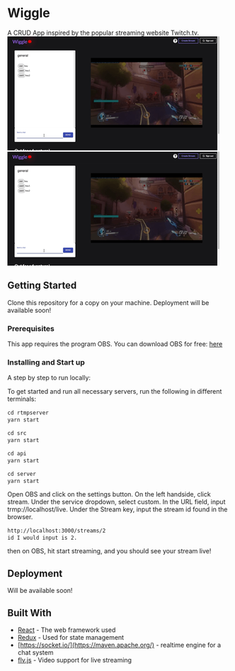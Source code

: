 # Wiggle

A CRUD App inspired by the popular streaming website Twitch.tv.
![](preview1.gif)
![](preview1.gif)

## Getting Started

Clone this repository for a copy on your machine. Deployment will be available soon!

### Prerequisites

This app requires the program OBS. You can download OBS for free: [here](https://obsproject.com/download/) 


### Installing and Start up

A step by step to run locally:

To get started and run all necessary servers, run the following in different terminals:
```
cd rtmpserver
yarn start

```
```
cd src
yarn start

```
```
cd api
yarn start

```
```
cd server
yarn start

```



Open OBS and click on the settings button.
On the left handside, click stream.
Under the service dropdown, select custom.
In the URL field, input trmp://localhost/live.
Under the Stream key, input the stream id found in the browser.

```
http://localhost:3000/streams/2
id I would input is 2.

```

then on OBS, hit start streaming, and you should see your stream live!


## Deployment

Will be available soon!

## Built With

* [React](https://reactjs.org/) - The web framework used
* [Redux](https://redux.js.org/) - Used for state management
* [https://socket.io/](https://maven.apache.org/) - realtime engine for a chat system
* [flv.js](https://github.com/bilibili/flv.js/blob/master/docs/livestream.md) - Video support for live streaming



